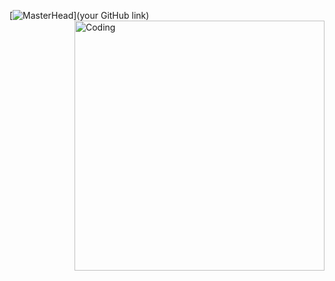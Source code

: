 [![MasterHead](https://disk.yandex.ru/i/4IZoM3ipOMPP2A)](your GitHub link)
<img align="right" alt="Coding" width="400" src="https://disk.yandex.ru/i/4IZoM3ipOMPP2A">

